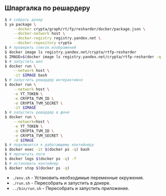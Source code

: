 Шпаргалка по решардеру
----------------------

```bash
$ # собрать докер
$ ya package \
    --docker crypta/graph/rt/fp/resharder/docker/package.json \
    --docker-network host \
    --docker-registry registry.yandex.net \
    --docker-repository crypta
$ # проверить список изображений
$ docker image ls registry.yandex.net/crypta/rtfp-resharder
$ IMAGE=$(docker image ls registry.yandex.net/crypta/rtfp-resharder -q | head -1)
$ # запустить шел
$ docker run \
    --network host \
    -it $IMAGE bash
$ # запустить решардер интерактивно
$ docker run \
    --network host \
    -e YT_TOKEN \
    -e CRYPTA_TVM_ID \
    -e CRYPTA_TVM_SECRET \
    -it $IMAGE
$ # запустить решардер в фоне
$ docker run \
    --network=host \
    -e YT_TOKEN \
    -e CRYPTA_TVM_ID \
    -e CRYPTA_TVM_SECRET \
    -d $IMAGE
$ # подключится к работающему контейнеру
$ docker exec -it $(docker ps -q) bash
$ # прочитать логи
$ docker logs $(docker ps -q) -f
$ # остановить контейнер
$ docker stop $(docker ps -q)
```

- `./env.sh` - Установить необходимые переменные окружения.
- `./run.sh` - Пересобрать и запустить в докере.
- `../bin/run.sh` - Пересобрать и запустить приложение.
